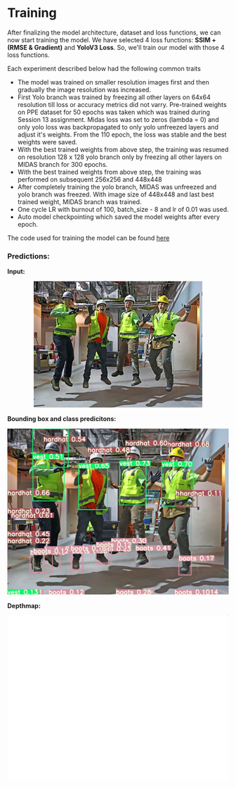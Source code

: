 # Training

After finalizing the model architecture, dataset and loss functions, we can now start training the model. We have selected 4 loss functions: **SSIM + (RMSE & Gradient)** and **YoloV3 Loss**. So, we'll train our model with those 4 loss functions.

Each experiment described below had the following common traits
- The model was trained on smaller resolution images first and then gradually the image resolution was increased.
- First Yolo branch was trained by freezing all other layers on 64x64 resolution till loss or accuracy metrics did not varry. Pre-trained weights on PPE dataset for 50 epochs was taken which was trained during Session 13 assignment. Midas loss was set to zeros (lambda = 0) and only yolo loss was backpropagated to only yolo unfreezed layers and adjust it's weights. From the 110 epoch, the loss was stable and the best weights were saved.
- With the best trained weights from above step, the training was resumed on resolution 128 x 128 yolo branch only by freezing all other layers on MIDAS branch for 300 epochs.
- With the best trained weights from above step, the training was performed on subsequent 256x256 and 448x448
- After completely training the yolo branch, MIDAS was unfreezed and yolo branch was freezed. With image size of 448x448 and last best trained weight, MIDAS branch was trained.
- One cycle LR with burnout of 100, batch_size - 8 and lr of 0.01 was used.
- Auto model checkpointing which saved the model weights after every epoch.

The code used for training the model can be found [here](https://github.com/eva5covergence/Ezhirko/blob/main/PPEMultiModel.ipynb)

### Predictions:

**Input:**

<p align="center">
  <img src="Images/Q44.jpg">
</p>

**Bounding box and class predicitons:**

<p align="center">
  <img src="Images/TestImage_1.jpg">
</p>

**Depthmap:**

<p align="center">
  <img src="Images/TestImageDepth_1.png">
</p>




  

